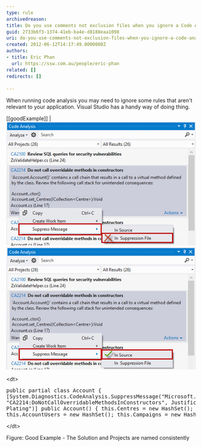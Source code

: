 ```yaml
---
type: rule
archivedreason: 
title: Do you use comments not exclusion files when you ignore a Code Analysis rule?
guid: 2733b6f3-1374-41eb-ba4e-d8188eaa1098
uri: do-you-use-comments-not-exclusion-files-when-you-ignore-a-code-analysis-rule
created: 2012-06-12T14:17:49.0000000Z
authors:
- title: Eric Phan
  url: https://ssw.com.au/people/eric-phan
related: []
redirects: []

---
```


When running code analysis you may need to ignore some rules that aren't relevant to your application. Visual Studio has a handy way of doing thing. 
<!--endintro-->

[[goodExample]]
| ![The Solution and Projects are named consistently](code-analysis-bad-example.jpg)
![](code-analysis-good-example.jpg)<dl class="goodCode">    &lt;dt&gt;
    <pre>public partial class Account
    {
        [System.Diagnostics.CodeAnalysis.SuppressMessage("Microsoft.Usage", "CA2214:DoNotCallOverridableMethodsInConstructors", Justification="Gold Plating")]
        public Account()
        {
            this.Centres = new HashSet();
            this.AccountUsers = new HashSet();
            this.Campaigns = new HashSet();</pre>
    &lt;/dt&gt;</dl>Figure: Good Example - The Solution and Projects are named consistently
